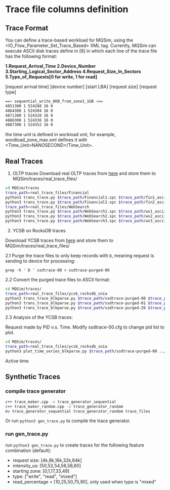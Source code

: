 # Trace file columns definition


## Trace Format

You can define a trace-based workload for MQSim, using the <IO_Flow_Parameter_Set_Trace_Based> XML tag. Currently, MQSim can execute ASCII disk traces define in [8] in which each line of the trace file has the following format:

**1.Request_Arrival_Time
2.Device_Number
3.Starting_Logical_Sector_Address
4.Request_Size_In_Sectors
5.Type_of_Requests[0 for write, 1 for read]**

[request arrival time] [device number] [start LBA] [request size] [request type]

``` bash
==> sequential_write_8KB_from_zone1_1GB <==
4851300 1 524288 16 0
4864300 1 524304 16 0
4871300 1 524320 16 0
4886300 1 524336 16 0
4887300 1 524352 16 0
```

the time unit is defined in workload xml, for example, wordload_zone_max.xml defines it with <Time_Unit>NANOSECOND</Time_Unit>.

## Real Traces

1. OLTP traces
Download real OLTP traces from [here](https://traces.cs.umass.edu/index.php/Storage/Storage) and store them to MQSim/traces/real_trace_files/

```bash
cd MQSim/traces
trace_path=real_trace_files/Financial
python3 trans_trace.py $trace_path/Financial1.spc $trace_path/fin1_ascii -asu 0-23
python3 trans_trace.py $trace_path/Financial2.spc $trace_path/fin2_ascii -asu 0-18
trace_path=real_trace_files/WebSearch
python3 trans_trace.py $trace_path/WebSearch1.spc $trace_path/ws1_ascii -asu 0-2
python3 trans_trace.py $trace_path/WebSearch2.spc $trace_path/ws2_ascii -asu 0-2
python3 trans_trace.py $trace_path/WebSearch3.spc $trace_path/ws3_ascii -asu 0-2
```

2. YCSB on RocksDB traces

Download YCSB traces from [here](http://iotta.snia.org/traces/block-io) and store them to MQSim/traces/real_trace_files/

2.1 Purge the trace files to only keep records with `D`, meaning request is sending to device for processing:

```
grep -h ' D ' ssdtrace-00 > ssdtrace-purged-00
```

2.2 Convert the purged trace files to ASCII format:

```bash
cd MQSim/traces/
trace_path=real_trace_files/ycsb_rocksdb_snia
python3 trans_trace_blkparse.py $trace_path/ssdtrace-purged-00 $trace_path/ssdtrace-ascii-00
python3 trans_trace_blkparse.py $trace_path/ssdtrace-purged-01 $trace_path/ssdtrace-ascii-01
python3 trans_trace_blkparse.py $trace_path/ssdtrace-purged-26 $trace_path/ssdtrace-ascii-26
```

2.3 Analysis of the YCSB traces:

Request made by PiD v.s. Time. Modify ssdtrace-00.cfg to change pid list to plot.
```bash
cd MQSim/traces/
trace_path=real_trace_files/ycsb_rocksdb_snia
python3 plot_time_series_blkparse.py $trace_path/ssdtrace-purged-00 ../graphs/ycsb_rocksdb_00_ts_write100.png ssdtrace-00.cfg
```

Active time

## Synthetic Traces

### compile trace generator

```bash
c++ trace_maker.cpp -o trace_generator_sequential
c++ trace_maker_random.cpp -o trace_generator_random
mv trace_generator_sequential trace_generator_random trace_files
```

Or run `python3 gen_trace.py` to compile the trace generator.

### run gen_trace.py

run `python3 gen_trace.py` to create traces for the following feature combination (default):

- request size: [4k,8k,16k,32k,64k]
- intensity_us: [50,52,54,56,58,60]
- starting zone: [0,1,17,33,49]
- type: ["write", "read", "mixed"]
- read_percentage = [10,25,50,75,90], only used when type is "mixed"

